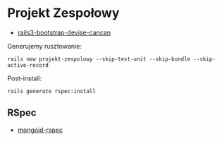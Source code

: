 # Projekt Zespołowy

* [rails3-bootstrap-devise-cancan](http://railsapps.github.com/tutorial-rails-mongoid-devise.html)

Generujemy rusztowanie:

    rails new projekt-zespolowy --skip-test-unit --skip-bundle --skip-active-record

Post-install:

    rails generate rspec:install


## RSpec

* [mongoid-rspec](https://github.com/evansagge/mongoid-rspec)
